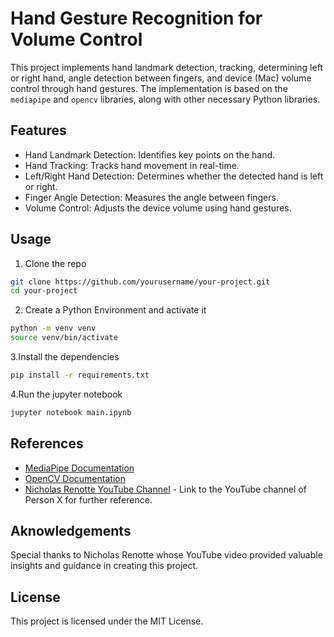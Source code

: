 # Hand Gesture Recognition for Volume Control

This project implements hand landmark detection, tracking, determining left or right hand, angle detection between fingers, and device (Mac) volume control through hand gestures. The implementation is based on the `mediapipe` and `opencv` libraries, along with other necessary Python libraries.

## Features

- Hand Landmark Detection: Identifies key points on the hand.
- Hand Tracking: Tracks hand movement in real-time.
- Left/Right Hand Detection: Determines whether the detected hand is left or right.
- Finger Angle Detection: Measures the angle between fingers.
- Volume Control: Adjusts the device volume using hand gestures.

## Usage
1. Clone the repo

```bash
git clone https://github.com/yourusername/your-project.git
cd your-project
```

2. Create a Python Environment and activate it
```bash
python -m venv venv
source venv/bin/activate
```

3.Install the dependencies

```bash
pip install -r requirements.txt
```

4.Run the jupyter notebook

```bash
jupyter notebook main.ipynb
```

## References

- [MediaPipe Documentation](https://mediapipe.dev/)
- [OpenCV Documentation](https://docs.opencv.org/)
- [Nicholas Renotte YouTube Channel](https://www.youtube.com/c/nicholasrenotte) - Link to the YouTube channel of Person X for further reference.


## Aknowledgements
Special thanks to Nicholas Renotte whose YouTube video provided valuable insights and guidance in creating this project.


## License
This project is licensed under the MIT License.